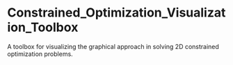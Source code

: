 # Constrained_Optimization_Visualization_Toolbox
A toolbox for visualizing the graphical approach in solving 2D constrained optimization problems.
